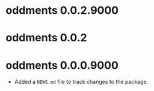 # oddments 0.0.2.9000

# oddments 0.0.2

# oddments 0.0.0.9000

* Added a `NEWS.md` file to track changes to the package.

